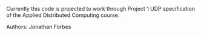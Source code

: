 Currently this code is projected to work through Project 1 UDP specification of the Applied Distributed Computing course.

Authors:
Jonathan Forbes
